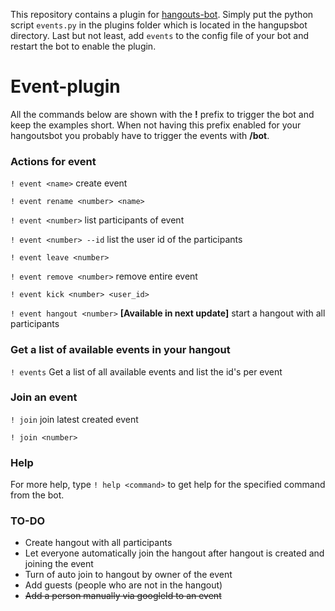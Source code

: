 This repository contains a plugin for [hangouts-bot](https://github.com/hangoutsbot/hangoutsbot). Simply put the python script ```events.py``` in the plugins folder which is located in the hangupsbot directory. Last but not least, add ```events``` to the config file of your bot and restart the bot to enable the plugin.

# Event-plugin

All the commands below are shown with the **!** prefix to trigger the bot and keep the examples short. When not having this prefix enabled for your hangoutsbot you probably have to trigger the events with **/bot**. 

### Actions for **event**

```! event <name>``` create event

```! event rename <number> <name>```

```! event <number>``` list participants of event

```! event <number> --id``` list the user id of the participants

```! event leave <number>``` 

```! event remove <number>``` remove entire event

```! event kick <number> <user_id>``` 

```! event hangout <number>``` **[Available in next update]** start a hangout with all participants


### Get a list of available events in your hangout


```! events``` Get a list of all available events and list the id's per event

### Join an event



```! join``` join latest created event

```! join <number>```

### Help

For more help, type ```! help <command>``` to get help for the specified command from the bot.


### TO-DO

- Create hangout with all participants
- Let everyone automatically join the hangout after hangout is created and joining the event
- Turn of auto join to hangout by owner of the event
- Add guests (people who are not in the hangout)
- ~~Add a person manually via googleId to an event~~


